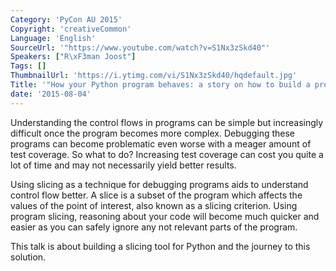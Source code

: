 ```yaml
---
Category: 'PyCon AU 2015'
Copyright: 'creativeCommon'
Language: 'English'
SourceUrl: '"https://www.youtube.com/watch?v=S1Nx3zSkd40"'
Speakers: ["R\xF3man Joost"]
Tags: []
ThumbnailUrl: 'https://i.ytimg.com/vi/S1Nx3zSkd40/hqdefault.jpg'
Title: '"How your Python program behaves: a story on how to build a program slicer"'
date: '2015-08-04'
---
```

Understanding the control flows in programs can be simple but increasingly difficult once the program becomes more complex. Debugging these programs can become problematic even worse with a meager amount of test coverage. So what to do? Increasing test coverage can cost you quite a lot of time and may not necessarily yield better results.

Using slicing as a technique for debugging programs aids to understand control flow better. A slice is a subset of the program which affects the values of the point of interest, also known as a slicing criterion. Using program slicing, reasoning about your code will become much quicker and easier as you can safely ignore any not relevant parts of the program.

This talk is about building a slicing tool for Python and the journey to this solution.

